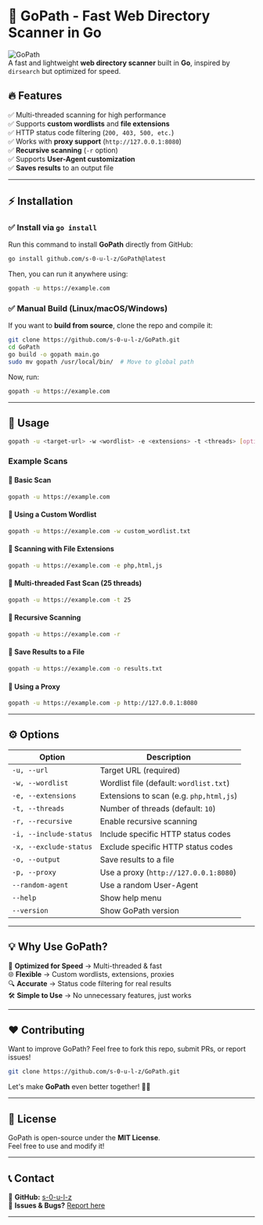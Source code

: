 # 🚀 GoPath - Fast Web Directory Scanner in Go

![GoPath](https://img.shields.io/badge/GoPath-Scanner-blue?style=for-the-badge)  
A fast and lightweight **web directory scanner** built in **Go**, inspired by `dirsearch` but optimized for speed.  

## 🔥 Features  
✅ Multi-threaded scanning for high performance  
✅ Supports **custom wordlists** and **file extensions**  
✅ HTTP status code filtering (`200, 403, 500, etc.`)  
✅ Works with **proxy support** (`http://127.0.0.1:8080`)  
✅ **Recursive scanning** (`-r` option)  
✅ Supports **User-Agent customization**  
✅ **Saves results** to an output file  

---

## ⚡ **Installation**  
### ✅ Install via `go install`
Run this command to install **GoPath** directly from GitHub:  
```sh
go install github.com/s-0-u-l-z/GoPath@latest
```
Then, you can run it anywhere using:  
```sh
gopath -u https://example.com
```

### ✅ Manual Build (Linux/macOS/Windows)
If you want to **build from source**, clone the repo and compile it:  
```sh
git clone https://github.com/s-0-u-l-z/GoPath.git
cd GoPath
go build -o gopath main.go
sudo mv gopath /usr/local/bin/  # Move to global path
```

Now, run:  
```sh
gopath -u https://example.com
```

---

## 🎯 **Usage**
```sh
gopath -u <target-url> -w <wordlist> -e <extensions> -t <threads> [options]
```

### **Example Scans**
#### 🔹 **Basic Scan**  
```sh
gopath -u https://example.com
```
#### 🔹 **Using a Custom Wordlist**  
```sh
gopath -u https://example.com -w custom_wordlist.txt
```
#### 🔹 **Scanning with File Extensions**  
```sh
gopath -u https://example.com -e php,html,js
```
#### 🔹 **Multi-threaded Fast Scan (25 threads)**  
```sh
gopath -u https://example.com -t 25
```
#### 🔹 **Recursive Scanning**  
```sh
gopath -u https://example.com -r
```
#### 🔹 **Save Results to a File**  
```sh
gopath -u https://example.com -o results.txt
```
#### 🔹 **Using a Proxy**  
```sh
gopath -u https://example.com -p http://127.0.0.1:8080
```

---

## ⚙️ **Options**
| Option | Description |
|--------|-------------|
| `-u, --url` | Target URL (required) |
| `-w, --wordlist` | Wordlist file (default: `wordlist.txt`) |
| `-e, --extensions` | Extensions to scan (e.g. `php,html,js`) |
| `-t, --threads` | Number of threads (default: `10`) |
| `-r, --recursive` | Enable recursive scanning |
| `-i, --include-status` | Include specific HTTP status codes |
| `-x, --exclude-status` | Exclude specific HTTP status codes |
| `-o, --output` | Save results to a file |
| `-p, --proxy` | Use a proxy (`http://127.0.0.1:8080`) |
| `--random-agent` | Use a random User-Agent |
| `--help` | Show help menu |
| `--version` | Show GoPath version |

---

## 💡 **Why Use GoPath?**
🚀 **Optimized for Speed** → Multi-threaded & fast  
🌐 **Flexible** → Custom wordlists, extensions, proxies  
🔍 **Accurate** → Status code filtering for real results  
🛠 **Simple to Use** → No unnecessary features, just works  

---

## ❤️ **Contributing**
Want to improve GoPath? Feel free to fork this repo, submit PRs, or report issues!  
```sh
git clone https://github.com/s-0-u-l-z/GoPath.git
```
Let's make **GoPath** even better together! 🎯🔥  

---

## 📜 **License**
GoPath is open-source under the **MIT License**.  
Feel free to use and modify it!  

---

## 📞 **Contact**
📧 **GitHub:** [s-0-u-l-z](https://github.com/s-0-u-l-z)  
📌 **Issues & Bugs?** [Report here](https://github.com/s-0-u-l-z/GoPath/issues)  

---
